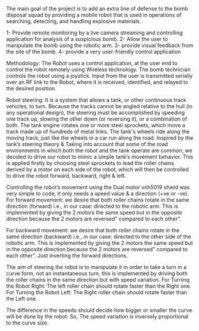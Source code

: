 The main goal of the project is to add an extra line of defense to the bomb disposal squad by providing a mobile robot that is used in operations of searching, detecting, and handling explosive materials.

1- Provide remote monitoring by a live camera streaming and controlling application for analysis of a suspicious bomb.
2- Allow the user to manipulate the bomb using the robotic arm.
3- provide visual feedback from the site of the bomb.
4- provide a very user-friendly control application


Methodology:
The Robot uses a control application, at the user end to
control the robot remotely using Wireless technology. The bomb technician
controls the robot using a joystick. Input from the user is transmitted serially
over an RF link to the Robot, where it is received, identified, and relayed to the desired position.


Robot steering:
It is a system that allows a tank, or other continuous track vehicles, to turn. Because the tracks cannot be angled relative to the hull (in any operational design), the steering must be accomplished by speeding one track up, slowing the other down (or reversing it), or a combination of both. The tank engine rotates one or more steel sprockets, which move a track made up of hundreds of metal links. The tank's wheels ride along the moving track, just like the wheels in a car run along the road.
Inspired by the tank’s steering theory & Taking into account that some of the road environments in which both the robot and the tank operate are common, we decided to drive our robot to mimic a simple tank’s movement behavior.
This is applied firstly by choosing steel sprockets to lead the roller chains derived by a motor on each side of the robot, which will then be controlled to drive the robot forward, backward, right & left.

Controlling the robot’s movement using the Dual motor vnh5019 shield was very simple to code, it only needs a speed value & a direction (+ve or -ve).
For forward movement: we desire that both roller chains rotate in the same direction (forward) i.e., in our case: directed to the robotic arm. This is implemented by giving the 2 motors the same speed but in the opposite direction because the 2 motors are reversed” compared to each other”.

For backward movement: we desire that both roller chains rotate in the same direction (backward) i.e., in our case: directed to the other side of the robotic arm. This is implemented by giving the 2 motors the same speed but in the opposite direction because the 2 motors are reversed” compared to each other”. Just inverting the forward directions.

The aim of steering the robot is to manipulate it in order to take a turn in a curve form, not an instantaneous turn, this is implemented by driving both the roller chains in the same direction but with speed variation.
For Turning the Robot Right: The left roller chain should rotate faster than the Right one.
For Turning the Robot Left: The Right roller chain should rotate faster than the Left one.

The difference in the speeds should decide how bigger or smaller the curve will be done by the robot. So, The speed variation is inversely proportional to the curve size.
